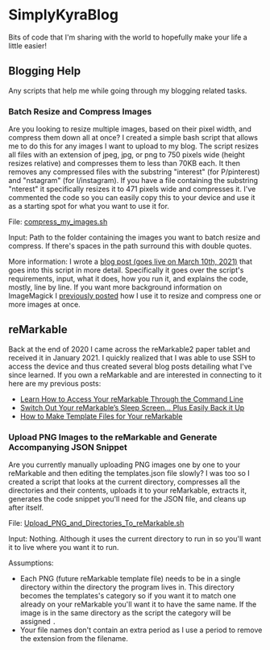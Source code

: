 # SimplyKyraBlog
Bits of code that I'm sharing with the world to hopefully make your life a little easier!

## Blogging Help

Any scripts that help me while going through my blogging related tasks.

### Batch Resize and Compress Images

Are you looking to resize multiple images, based on their pixel width, and compress them down all 
at once? I created a simple bash script that allows me to do this for any images I want to upload 
to my blog. The script resizes all files with an extension of jpeg, jpg, or png to 750 pixels wide (height 
resizes relative) and compresses them to less than 70KB each. It then removes any compressed files 
with the substring "interest" (for P/pinterest) and "nstagram" (for I/instagram). If you have a 
file containing the substring "nterest" it specifically resizes it to 471 pixels wide and compresses
it. I've commented the code so you can easily copy this to your device and use it as a starting 
spot for what you want to use it for. 

File: [compress_my_images.sh](compress_my_images.sh)

Input: Path to the folder containing the images you want to batch resize and compress. If there's 
spaces in the path surround this with double quotes.

More information: I wrote a [blog post (goes live on March 10th, 2021)](https://wp.me/p9gQU5-3pf) that 
goes into this script in more detail. Specifically it goes over the script's requirements, input, 
what it does, how you run it, and explains the code, mostly, line by line. If you want more background
information on ImageMagick I [previously posted](https://www.simplykyra.com/2021/01/27/easily-resize-multiple-images-quickly-through-the-terminal-on-your-mac/)
how I use it to resize and compress one or more images at once. 

## reMarkable ##

Back at the end of 2020 I came across the reMarkable2 paper tablet and received it in January 2021. 
I quickly realized that I was able to use SSH to access the device and thus created several blog
posts detailing what I've since learned. If you own a reMarkable and are interested in connecting to it 
here are my previous posts:
* [Learn How to Access Your reMarkable Through the Command Line](https://www.simplykyra.com/2021/02/03/learn-how-to-access-your-remarkable-through-the-command-line/)
* [Switch Out Your reMarkable’s Sleep Screen… Plus Easily Back it Up](https://www.simplykyra.com/2021/02/10/switch-out-your-remarkables-sleep-screen-plus-easily-back-it-up/)
* [How to Make Template Files for Your reMarkable](https://www.simplykyra.com/2021/02/24/how-to-make-template-files-for-your-remarkable/)

### Upload PNG Images to the reMarkable and Generate Accompanying JSON Snippet

Are you currently manually uploading PNG images one by one to your reMarkable and then editing the 
templates.json file slowly? I was too so I created a script that looks at the current directory, 
compresses all the directories and their contents, uploads it to your reMarkable, extracts it, generates
the code snippet you'll need for the JSON file, and cleans up after itself. 

File: [Upload_PNG_and_Directories_To_reMarkable.sh](Upload_PNG_and_Directories_To_reMarkable.sh)

Input: Nothing. Although it uses the current directory to run in so you'll want it to live where you want it to run.

Assumptions: 
* Each PNG (future reMarkable template file) needs to be in a single directory within the directory 
the program lives in. This directory becomes the templates's category so if you want it to match one already on 
your reMarkable you'll want it to have the same name. If the image is in the same directory as the script
the category will be assigned `.`
* Your file names don't contain an extra period as I use a period to remove the extension from the filename.
